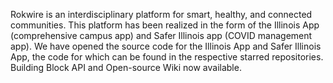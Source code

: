 Rokwire is an interdisciplinary platform for smart, healthy, and connected communities. This platform has been realized in the form of the Illinois App (comprehensive campus app) and Safer Illinois app (COVID management app). We have opened the source code for the Illinois App and Safer Illinois App, the code for which can be found in the respective starred repositories. Building Block API and Open-source Wiki now available.
